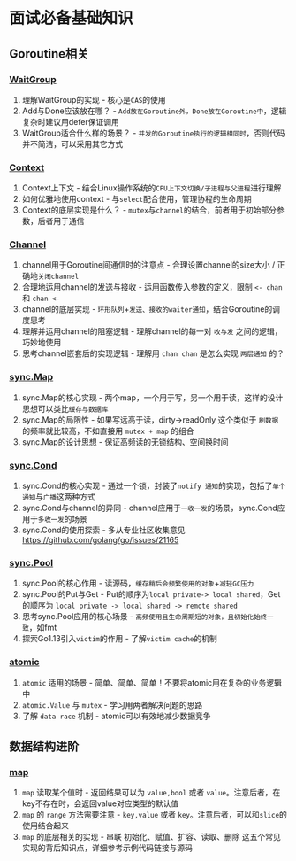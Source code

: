 # 面试必备基础知识

## Goroutine相关

### [WaitGroup](goroutine/wg.go)

1. 理解WaitGroup的实现 - 核心是`CAS`的使用
2. Add与Done应该放在哪？ - `Add放在Goroutine外，Done放在Goroutine中`，逻辑复杂时建议用defer保证调用
3. WaitGroup适合什么样的场景？ - `并发的Goroutine执行的逻辑相同时`，否则代码并不简洁，可以采用其它方式

### [Context](goroutine/ctx.go)

1. Context上下文 - 结合Linux操作系统的`CPU上下文切换/子进程与父进程`进行理解
2. 如何优雅地使用context - 与`select`配合使用，管理协程的生命周期
3. Context的底层实现是什么？ - `mutex`与`channel`的结合，前者用于初始部分参数，后者用于通信

### [Channel](goroutine/ch.go)

1. channel用于Goroutine间通信时的注意点 - 合理设置channel的size大小 / 正确地`关闭channel`
2. 合理地运用channel的发送与接收 - 运用函数传入参数的定义，限制 `<- chan` 和 `chan <-`
3. channel的底层实现 - `环形队列`+`发送、接收的waiter通知`，结合Goroutine的调度思考
4. 理解并运用channel的阻塞逻辑 - 理解channel的每一对 `收与发` 之间的逻辑，巧妙地使用
5. 思考channel嵌套后的实现逻辑 - 理解用 `chan chan` 是怎么实现 `两层通知` 的？

### [sync.Map](goroutine/sync_map.go)

1. sync.Map的核心实现 - 两个map，一个用于写，另一个用于读，这样的设计思想可以类比`缓存与数据库`
2. sync.Map的局限性 - 如果写远高于读，dirty->readOnly 这个类似于 `刷数据` 的频率就比较高，不如直接用 `mutex + map` 的组合
3. sync.Map的设计思想 - 保证高频读的无锁结构、空间换时间

### [sync.Cond](goroutine/sync_cond.go)

1. sync.Cond的核心实现 - 通过一个锁，封装了`notify 通知`的实现，包括了`单个通知`与`广播`这两种方式
2. sync.Cond与channel的异同 - channel应用于`一收一发`的场景，sync.Cond应用于`多收一发`的场景
3. sync.Cond的使用探索 - 多从专业社区收集意见 https://github.com/golang/go/issues/21165

### [sync.Pool](goroutine/sync_pool.go)

1. sync.Pool的核心作用 - 读源码，`缓存稍后会频繁使用的对象`+`减轻GC压力`
2. sync.Pool的Put与Get - Put的顺序为`local private-> local shared`，Get的顺序为 `local private -> local shared -> remote shared`
3. 思考sync.Pool应用的核心场景 - `高频使用且生命周期短的对象，且初始化始终一致`，如fmt
4. 探索Go1.13引入`victim`的作用 - 了解`victim cache`的机制

### [atomic](goroutine/atomic.go)

1. `atomic` 适用的场景 - 简单、简单、简单！不要将atomic用在复杂的业务逻辑中
2. `atomic.Value` 与 `mutex` - 学习用两者解决问题的思路
3. 了解 `data race` 机制 - atomic可以有效地减少数据竞争

## 数据结构进阶

### [map](data/map.go)

1. `map` 读取某个值时 - 返回结果可以为 `value,bool` 或者 `value`。注意后者，在key不存在时，会返回value对应类型的默认值
2. `map` 的 `range` 方法需要注意 - `key,value` 或者 `key`。注意后者，可以和`slice`的使用结合起来
3. `map` 的底层相关的实现 - 串联 初始化、赋值、扩容、读取、删除 这五个常见实现的背后知识点，详细参考示例代码链接与源码
